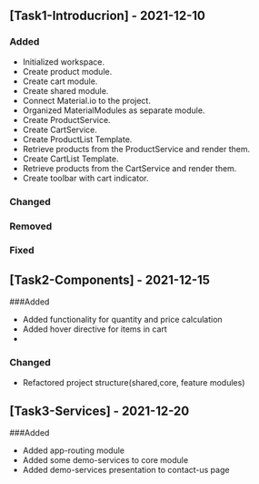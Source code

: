 ## [Task1-Introducrion] - 2021-12-10
### Added
- Initialized workspace.
- Create product module.
- Create cart module.
- Create shared module.
- Connect Material.io to the project.
- Organized MaterialModules as separate module.
- Create ProductService.
- Create CartService.
- Create ProductList Template.
- Retrieve products from the ProductService and render them.
- Create CartList Template.
- Retrieve products from the CartService and render them.
- Create toolbar with cart indicator.

### Changed
### Removed
### Fixed

## [Task2-Components] - 2021-12-15
###Added
- Added functionality for quantity and price calculation
- Added hover directive for items in cart
- 
### Changed
- Refactored project structure(shared,core, feature modules)


## [Task3-Services] - 2021-12-20
###Added
- Added app-routing module
- Added some demo-services to core module
- Added demo-services presentation to contact-us page
